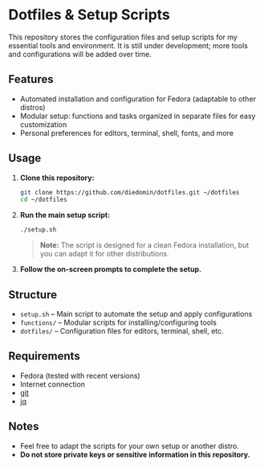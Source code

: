 # Dotfiles & Setup Scripts

This repository stores the configuration files and setup scripts for my essential tools and environment.
It is still under development; more tools and configurations will be added over time.

## Features

- Automated installation and configuration for Fedora (adaptable to other distros)
- Modular setup: functions and tasks organized in separate files for easy customization
- Personal preferences for editors, terminal, shell, fonts, and more

## Usage

1. **Clone this repository:**
    ```bash
    git clone https://github.com/diedomin/dotfiles.git ~/dotfiles
    cd ~/dotfiles
    ```

2. **Run the main setup script:**
    ```bash
    ./setup.sh
    ```

    > **Note:** The script is designed for a clean Fedora installation, but you can adapt it for other distributions.

3. **Follow the on-screen prompts to complete the setup.**

## Structure

- `setup.sh` – Main script to automate the setup and apply configurations
- `functions/` – Modular scripts for installing/configuring tools
- `dotfiles/` – Configuration files for editors, terminal, shell, etc.

## Requirements

- Fedora (tested with recent versions)
- Internet connection
- [git](https://git-scm.com/)
- [jq](https://jqlang.org/)

## Notes

- Feel free to adapt the scripts for your own setup or another distro.
- **Do not store private keys or sensitive information in this repository.**
